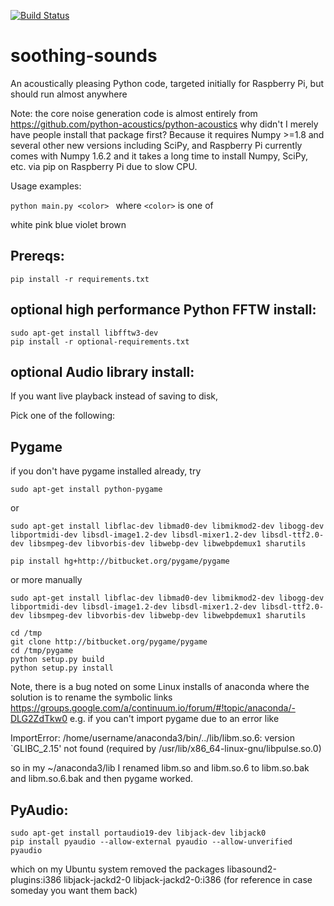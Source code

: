 [![Build Status](https://travis-ci.org/scienceopen/soothing-sounds.svg)](https://travis-ci.org/scienceopen/soothing-sounds)
# soothing-sounds
An acoustically pleasing Python code, targeted initially for Raspberry Pi, but should run almost anywhere

Note: the core noise generation code is almost entirely from 
https://github.com/python-acoustics/python-acoustics
why didn't I merely have people install that package first? Because it requires Numpy >=1.8 and several other new versions including SciPy, and Raspberry Pi currently comes with Numpy 1.6.2 and it takes a long time to install Numpy, SciPy, etc. via pip on Raspberry Pi due to slow CPU.


Usage examples:

```python main.py <color> ```
where ```<color>``` is one of

white  pink blue violet brown

Prereqs:
--------
```
pip install -r requirements.txt
```

optional high performance Python FFTW install:
----------------------------------------------
```
sudo apt-get install libfftw3-dev
pip install -r optional-requirements.txt
```

optional Audio library install:
----------------------
If you want live playback instead of saving to disk,

Pick one of the following:

## Pygame
if you don't have pygame installed already, try
```
sudo apt-get install python-pygame
```
or
```
sudo apt-get install libflac-dev libmad0-dev libmikmod2-dev libogg-dev libportmidi-dev libsdl-image1.2-dev libsdl-mixer1.2-dev libsdl-ttf2.0-dev libsmpeg-dev libvorbis-dev libwebp-dev libwebpdemux1 sharutils 

pip install hg+http://bitbucket.org/pygame/pygame
```
or more manually
```
sudo apt-get install libflac-dev libmad0-dev libmikmod2-dev libogg-dev libportmidi-dev libsdl-image1.2-dev libsdl-mixer1.2-dev libsdl-ttf2.0-dev libsmpeg-dev libvorbis-dev libwebp-dev libwebpdemux1 sharutils 

cd /tmp
git clone http://bitbucket.org/pygame/pygame
cd /tmp/pygame
python setup.py build
python setup.py install
```
Note, there is a bug noted on some Linux installs of anaconda where the solution is to rename the symbolic links
https://groups.google.com/a/continuum.io/forum/#!topic/anaconda/-DLG2ZdTkw0
e.g. if you can't import pygame due to an error like

ImportError: /home/username/anaconda3/bin/../lib/libm.so.6: version `GLIBC_2.15' not found (required by /usr/lib/x86_64-linux-gnu/libpulse.so.0)

so in my ~/anaconda3/lib I renamed libm.so and libm.so.6 to libm.so.bak and libm.so.6.bak and then pygame worked.

## PyAudio:
```
sudo apt-get install portaudio19-dev libjack-dev libjack0
pip install pyaudio --allow-external pyaudio --allow-unverified pyaudio
```
which on my Ubuntu system removed the packages libasound2-plugins:i386 libjack-jackd2-0 libjack-jackd2-0:i386
 (for reference in case someday you want them back)




